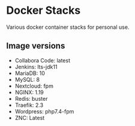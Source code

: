 # Docker Stacks
Various docker container stacks for personal use.

## Image versions
* Collabora Code: latest
* Jenkins: lts-jdk11
* MariaDB: 10
* MySQL: 8
* Nextcloud: fpm
* NGINX: 1.19
* Redis: buster
* Traefik: 2.3
* Wordpress: php7.4-fpm
* ZNC: Latest
